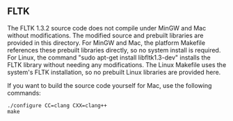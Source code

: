 FLTK
----

The FLTK 1.3.2 source code does not compile under MinGW and Mac without modifications.  The modified source and prebuilt libraries are provided in this directory.  For MinGW and Mac, the platform Makefile references these prebuilt libraries directly, so no system install is required.  For Linux, the command "sudo apt-get install libfltk1.3-dev" installs the FLTK library without needing any modifications.  The Linux Makefile uses the system's FLTK installation, so no prebuilt Linux libraries are provided here.

If you want to build the source code yourself for Mac, use the following commands:

	./configure CC=clang CXX=clang++
	make
